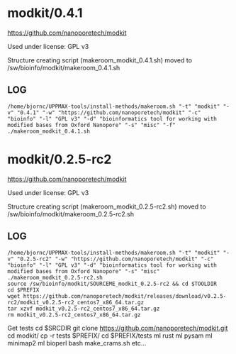 modkit/0.4.1
========================

<https://github.com/nanoporetech/modkit>

Used under license:
GPL v3


Structure creating script (makeroom_modkit_0.4.1.sh) moved to /sw/bioinfo/modkit/makeroom_0.4.1.sh

LOG
---

    /home/bjornc/UPPMAX-tools/install-methods/makeroom.sh "-t" "modkit" "-v" "0.4.1" "-w" "https://github.com/nanoporetech/modkit" "-c" "bioinfo" "-l" "GPL v3" "-d" "bioinformatics tool for working with modified bases from Oxford Nanopore" "-s" "misc" "-f"
    ./makeroom_modkit_0.4.1.sh
modkit/0.2.5-rc2
========================

<https://github.com/nanoporetech/modkit>

Used under license:
GPL v3


Structure creating script (makeroom_modkit_0.2.5-rc2.sh) moved to /sw/bioinfo/modkit/makeroom_0.2.5-rc2.sh

LOG
---

    /home/bjornc/UPPMAX-tools/install-methods/makeroom.sh "-t" "modkit" "-v" "0.2.5-rc2" "-w" "https://github.com/nanoporetech/modkit" "-c" "bioinfo" "-l" "GPL v3" "-d" "bioinformatics tool for working with modified bases from Oxford Nanopore" "-s" "misc"
    ./makeroom_modkit_0.2.5-rc2.sh
    source /sw/bioinfo/modkit/SOURCEME_modkit_0.2.5-rc2 && cd $TOOLDIR
    cd $PREFIX
    wget https://github.com/nanoporetech/modkit/releases/download/v0.2.5-rc2/modkit_v0.2.5-rc2_centos7_x86_64.tar.gz
    tar xzvf modkit_v0.2.5-rc2_centos7_x86_64.tar.gz
    rm modkit_v0.2.5-rc2_centos7_x86_64.tar.gz
Get tests
    cd $SRCDIR
    git clone https://github.com/nanoporetech/modkit.git
    cd modkit/
    cp -r tests $PREFIX/
    cd $PREFIX/tests
    ml rust
    ml pysam
    ml minimap2
    ml bioperl
    bash make_crams.sh
    etc...    

